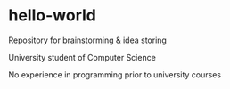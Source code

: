 # hello-world

Repository for brainstorming &amp; idea storing

University student of Computer Science

No experience in programming prior to university courses
